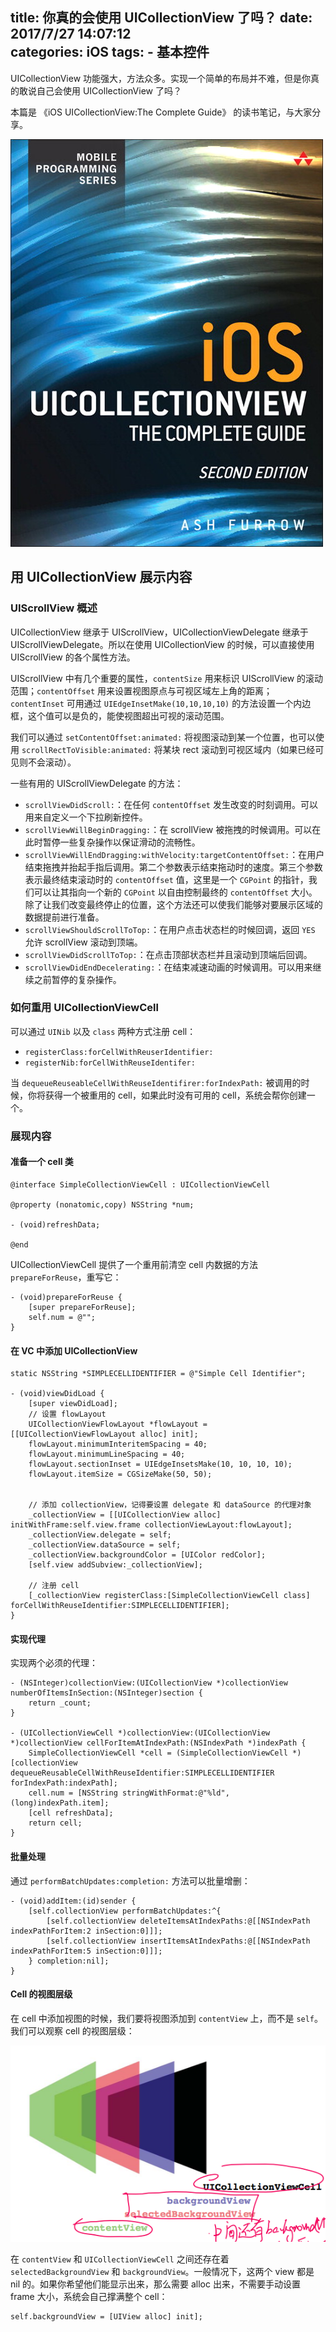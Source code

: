 title: 你真的会使用 UICollectionView 了吗？
date: 2017/7/27 14:07:12  
categories: iOS
tags: 
	- 基本控件	
---

UICollectionView 功能强大，方法众多。实现一个简单的布局并不难，但是你真的敢说自己会使用 UICollectionView 了吗？

本篇是 《iOS UICollectionView:The Complete Guide》 的读书笔记，与大家分享。

![书名](https://github.com/zhang759740844/MyImgs/blob/master/MyBlog/UICollectionViewBookName.jpeg?raw=true)

<!--more-->

## 用 UICollectionView 展示内容

### UIScrollView 概述

UICollectionView 继承于 UIScrollView，UICollectionViewDelegate 继承于 UIScrollViewDelegate。所以在使用 UICollectionView 的时候，可以直接使用 UIScrollView 的各个属性方法。

UIScrollView 中有几个重要的属性，`contentSize` 用来标识 UIScrollView 的滚动范围；`contentOffset` 用来设置视图原点与可视区域左上角的距离；`contentInset` 可用通过 `UIEdgeInsetMake(10,10,10,10)` 的方法设置一个内边框，这个值可以是负的，能使视图超出可视的滚动范围。

我们可以通过 `setContentOffset:animated:` 将视图滚动到某一个位置，也可以使用 `scrollRectToVisible:animated:` 将某块 rect 滚动到可视区域内（如果已经可见则不会滚动）。

一些有用的 UIScrollViewDelegate 的方法：

- `scrollViewDidScroll:`：在任何 `contentOffset` 发生改变的时刻调用。可以用来自定义一个下拉刷新控件。
- `scrollViewWillBeginDragging:`：在 scrollView 被拖拽的时候调用。可以在此时暂停一些复杂操作以保证滑动的流畅性。
- `scrollViewWillEndDragging:withVelocity:targetContentOffset:`：在用户结束拖拽并抬起手指后调用。第二个参数表示结束拖动时的速度。第三个参数表示最终结束滚动时的 `contentOffset` 值，这里是一个 `CGPoint` 的指针，我们可以让其指向一个新的 `CGPoint` 以自由控制最终的 `contentOffset` 大小。除了让我们改变最终停止的位置，这个方法还可以使我们能够对要展示区域的数据提前进行准备。
- `scrollViewShouldScrollToTop:`：在用户点击状态栏的时候回调，返回 `YES` 允许 scrollView 滚动到顶端。
- `scrollViewDidScrollToTop:`：在点击顶部状态栏并且滚动到顶端后回调。
- `scrollViewDidEndDecelerating:`：在结束减速动画的时候调用。可以用来继续之前暂停的复杂操作。



### 如何重用 UICollectionViewCell

可以通过 `UINib` 以及 `class` 两种方式注册 cell：

- `registerClass:forCellWithReuserIdentifier:`
- `registerNib:forCellWithReuseIdentifer:`

当 `dequeueReuseableCellWithReuseIdentifirer:forIndexPath:` 被调用的时候，你将获得一个被重用的 cell，如果此时没有可用的 cell，系统会帮你创建一个。



### 展现内容

#### 准备一个 cell 类

```objc
@interface SimpleCollectionViewCell : UICollectionViewCell

@property (nonatomic,copy) NSString *num;

- (void)refreshData;

@end
```

UICollectionViewCell 提供了一个重用前清空 cell 内数据的方法 `prepareForReuse`，重写它：

```objc
- (void)prepareForReuse {
    [super prepareForReuse];
    self.num = @"";
}
```



#### 在 VC 中添加 UICollectionView

```objc
static NSString *SIMPLECELLIDENTIFIER = @"Simple Cell Identifier";

- (void)viewDidLoad {
    [super viewDidLoad];
    // 设置 flowLayout
    UICollectionViewFlowLayout *flowLayout = [[UICollectionViewFlowLayout alloc] init];
    flowLayout.minimumInteritemSpacing = 40;
    flowLayout.minimumLineSpacing = 40;
    flowLayout.sectionInset = UIEdgeInsetsMake(10, 10, 10, 10);
    flowLayout.itemSize = CGSizeMake(50, 50);
    

    // 添加 collectionView，记得要设置 delegate 和 dataSource 的代理对象
    _collectionView = [[UICollectionView alloc] initWithFrame:self.view.frame collectionViewLayout:flowLayout];
    _collectionView.delegate = self;
    _collectionView.dataSource = self;
    _collectionView.backgroundColor = [UIColor redColor];
    [self.view addSubview:_collectionView];
    
    // 注册 cell
    [_collectionView registerClass:[SimpleCollectionViewCell class] forCellWithReuseIdentifier:SIMPLECELLIDENTIFIER];
}
```



#### 实现代理

实现两个必须的代理：

```objc
- (NSInteger)collectionView:(UICollectionView *)collectionView numberOfItemsInSection:(NSInteger)section {
    return _count;
}

- (UICollectionViewCell *)collectionView:(UICollectionView *)collectionView cellForItemAtIndexPath:(NSIndexPath *)indexPath {
    SimpleCollectionViewCell *cell = (SimpleCollectionViewCell *)[collectionView dequeueReusableCellWithReuseIdentifier:SIMPLECELLIDENTIFIER forIndexPath:indexPath];
    cell.num = [NSString stringWithFormat:@"%ld",(long)indexPath.item];
    [cell refreshData];
    return cell;
}
```



#### 批量处理

通过 `performBatchUpdates:completion:` 方法可以批量增删：

```objc
- (void)addItem:(id)sender {
    [self.collectionView performBatchUpdates:^{
        [self.collectionView deleteItemsAtIndexPaths:@[[NSIndexPath indexPathForItem:2 inSection:0]]];
        [self.collectionView insertItemsAtIndexPaths:@[[NSIndexPath indexPathForItem:5 inSection:0]]];
    } completion:nil];
}
```



#### Cell 的视图层级

在 cell 中添加视图的时候，我们要将视图添加到 `contentView` 上，而不是 `self`。我们可以观察 cell 的视图层级：

![视图层级](https://github.com/zhang759740844/MyImgs/blob/master/MyBlog/collectionview_cell.png?raw=true)

在 `contentView` 和 `UICollectionViewCell` 之间还存在着 `selectedBackgroundView` 和 `backgroundView`。一般情况下，这两个 view 都是 nil 的。如果你希望他们能显示出来，那么需要 alloc 出来，不需要手动设置 frame 大小，系统会自己撑满整个 cell：

```objc
self.backgroundView = [UIView alloc] init];
```









































